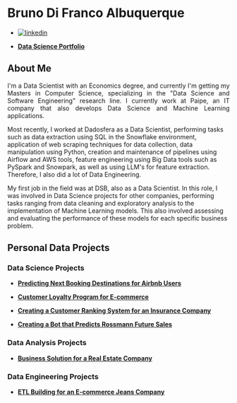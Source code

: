 # Bruno Di Franco Albuquerque

- [![linkedin](https://img.shields.io/badge/linkedin-0A66C2?style=for-the-badge&logo=linkedin&logoColor=white)](https://www.linkedin.com/in/BrunoDiFrancoAlbuquerque/)

- [**Data Science Portfolio**](https://brunodifranco.github.io/data-science-portfolio/)

## About Me
<p align="justify"> I'm a Data Scientist with an Economics degree, and currently I'm getting my Masters in Computer Science, specializing in the "Data Science and Software Engineering" research line. I currently work at Paipe, an IT company that also develops Data Science and Machine Learning applications.

Most recently, I worked at Dadosfera as a Data Scientist, performing tasks such as data extraction using SQL in the Snowflake environment, application of web scraping techniques for data collection, data manipulation using Python, creation and maintenance of pipelines using Airflow and AWS tools, feature engineering using Big Data tools such as PySpark and Snowpark, as well as using LLM's for feature extraction. Therefore, I also did a lot of Data Engineering.

My first job in the field was at DSB, also as a Data Scientist. In this role, I was involved in Data Science projects for other companies, performing tasks ranging from data cleaning and exploratory analysis to the implementation of Machine Learning models. This also involved assessing and evaluating the performance of these models for each specific business problem. </p>

## Personal Data Projects

### Data Science Projects

- [**Predicting Next Booking Destinations for Airbnb Users**](https://github.com/brunodifranco/project-airbnb-classification)

- [**Customer Loyalty Program for E-commerce**](https://github.com/brunodifranco/project-outleto-clustering)

- [**Creating a Customer Ranking System for an Insurance Company**](https://github.com/brunodifranco/project-insuricare-ranking)

- [**Creating a Bot that Predicts Rossmann Future Sales**](https://github.com/brunodifranco/project-rossmann-sales)

### Data Analysis Projects

- [**Business Solution for a Real Estate Company**](https://github.com/brunodifranco/project-house-rocket-insights)

### Data Engineering Projects

- [**ETL Building for an E-commerce Jeans Company**](https://github.com/brunodifranco/project-star-jeans-data-engineering)
